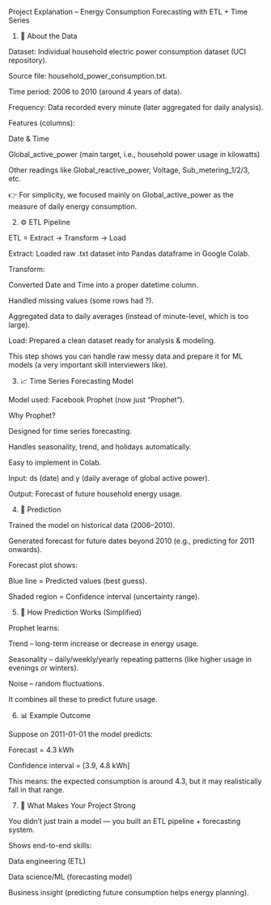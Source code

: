 Project Explanation – Energy Consumption Forecasting with ETL + Time Series
1. 📂 About the Data

Dataset: Individual household electric power consumption dataset (UCI repository).

Source file: household_power_consumption.txt.

Time period: 2006 to 2010 (around 4 years of data).

Frequency: Data recorded every minute (later aggregated for daily analysis).

Features (columns):

Date & Time

Global_active_power (main target, i.e., household power usage in kilowatts)

Other readings like Global_reactive_power, Voltage, Sub_metering_1/2/3, etc.

👉 For simplicity, we focused mainly on Global_active_power as the measure of daily energy consumption.

2. ⚙️ ETL Pipeline

ETL = Extract → Transform → Load

Extract: Loaded raw .txt dataset into Pandas dataframe in Google Colab.

Transform:

Converted Date and Time into a proper datetime column.

Handled missing values (some rows had ?).

Aggregated data to daily averages (instead of minute-level, which is too large).

Load: Prepared a clean dataset ready for analysis & modeling.

This step shows you can handle raw messy data and prepare it for ML models (a very important skill interviewers like).

3. 📈 Time Series Forecasting Model

Model used: Facebook Prophet (now just “Prophet”).

Why Prophet?

Designed for time series forecasting.

Handles seasonality, trend, and holidays automatically.

Easy to implement in Colab.

Input: ds (date) and y (daily average of global active power).

Output: Forecast of future household energy usage.

4. 🔮 Prediction

Trained the model on historical data (2006–2010).

Generated forecast for future dates beyond 2010 (e.g., predicting for 2011 onwards).

Forecast plot shows:

Blue line = Predicted values (best guess).

Shaded region = Confidence interval (uncertainty range).

5. 🧠 How Prediction Works (Simplified)

Prophet learns:

Trend – long-term increase or decrease in energy usage.

Seasonality – daily/weekly/yearly repeating patterns (like higher usage in evenings or winters).

Noise – random fluctuations.

It combines all these to predict future usage.

6. 📊 Example Outcome

Suppose on 2011-01-01 the model predicts:

Forecast = 4.3 kWh

Confidence interval = [3.9, 4.8 kWh]

This means: the expected consumption is around 4.3, but it may realistically fall in that range.

7. 🌟 What Makes Your Project Strong

You didn’t just train a model — you built an ETL pipeline + forecasting system.

Shows end-to-end skills:

Data engineering (ETL)

Data science/ML (forecasting model)

Business insight (predicting future consumption helps energy planning).
